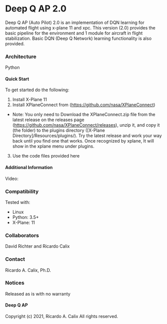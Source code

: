 # Deep Q AP 2.0
Deep Q AP (Auto Pilot) 2.0 is an implementation of DQN learning for automated flight using x-plane 11 and xpc.
This version (2.0) provides the basic pipeline for the environment and 1 module for aircraft in flight stabilization. 
Basic DQN (Deep Q Network) learning functionality is also provided.

### Architecture
Python 

#### Quick Start
To get started do the following:

1. Install X-Plane 11
2. Install XPlaneConnect from (https://github.com/nasa/XPlaneConnect)
* Note: You only need to Download the XPlaneConnect.zip file from the latest release on the releases page (https://github.com/nasa/XPlaneConnect/releases), unzip it, and copy it (the folder) to the plugins directory ([X-Plane Directory]/Resources/plugins/). Try the latest release and work your way back until you find one that works. Once recognized by xplane, It will show in the xplane menu under plugins. 
3. Use the code files provided here

#### Additional Information
Video: 

### Compatibility
Tested with:
* Linux
* Python: 3.5+
* X-Plane: 11

### Collaborators
David Richter and Ricardo Calix

### Contact
Ricardo A. Calix, Ph.D.

### Notices
Released as is with no warranty

#### Deep Q AP
Copyright (c) 2021, Ricardo A. Calix All rights reserved.
